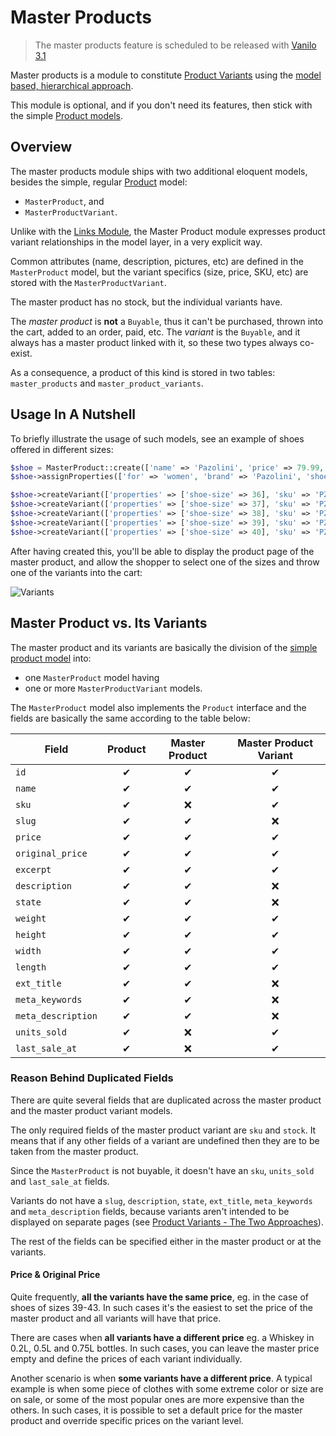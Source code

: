 # Master Products

> The master products feature is scheduled to be released with [Vanilo 3.1](roadmap.md)

Master products is a module to constitute [Product Variants](product-variants.md) using
the [model based, hierarchical approach](product-variants.md#the_two_approaches).

This module is optional, and if you don't need its features, then stick with
the simple [Product models](products.md).

## Overview

The master products module ships with two additional eloquent models,
besides the simple, regular [Product](products.md) model:

- `MasterProduct`, and
- `MasterProductVariant`.

Unlike with the [Links Module](links.md), the Master Product module expresses
product variant relationships in the model layer, in a very explicit way.

Common attributes (name, description, pictures, etc) are defined in the
`MasterProduct` model, but the variant specifics (size, price, SKU, etc)
are stored with the `MasterProductVariant`.

The master product has no stock, but the individual variants have.

The _master product_ is **not** a `Buyable`, thus it can't be purchased, thrown into the
cart, added to an order, paid, etc. The _variant_ is the `Buyable`, and it always
has a master product linked with it, so these two types always co-exist.

As a consequence, a product of this kind is stored in two tables: `master_products` and `master_product_variants`.

## Usage In A Nutshell

To briefly illustrate the usage of such models, see an example of shoes offered in different sizes:

```php
$shoe = MasterProduct::create(['name' => 'Pazolini', 'price' => 79.99, 'excerpt' => 'Slip-on shoes with Sparkles']);
$shoe->assignProperties(['for' => 'women', 'brand' => 'Pazolini', 'shoe-type' => 'Loafers'])

$shoe->createVariant(['properties' => ['shoe-size' => 36], 'sku' => 'PZLBL-037', 'stock' => 0])
$shoe->createVariant(['properties' => ['shoe-size' => 37], 'sku' => 'PZLBL-037', 'stock' => 1])
$shoe->createVariant(['properties' => ['shoe-size' => 38], 'sku' => 'PZLBL-038', 'stock' => 0])
$shoe->createVariant(['properties' => ['shoe-size' => 39], 'sku' => 'PZLBL-039', 'stock' => 0])
$shoe->createVariant(['properties' => ['shoe-size' => 40], 'sku' => 'PZLBL-050', 'stock' => 2])
```

After having created this, you'll be able to display the product page of the master product,
and allow the shopper to select one of the sizes and throw one of the variants into the cart:

![Variants](img/_variant_model.png)

## Master Product vs. Its Variants

The master product and its variants are basically the division of the
[simple product model](products.md) into:

- one `MasterProduct` model having
- one or more `MasterProductVariant` models.

The `MasterProduct` model also implements the `Product` interface and
the fields are basically the same according to the table below:

| Field              | Product | Master Product | Master Product Variant |
|--------------------|:-------:|:--------------:|:----------------------:|
| `id`               |    ✔    |       ✔        |           ✔            |
| `name`             |    ✔    |       ✔        |           ✔            |
| `sku`              |    ✔    |       ❌        |           ✔            |
| `slug`             |    ✔    |       ✔        |           ❌            |
| `price`            |    ✔    |       ✔        |           ✔            |
| `original_price`   |    ✔    |       ✔        |           ✔            |
| `excerpt`          |    ✔    |       ✔        |           ✔            |
| `description`      |    ✔    |       ✔        |           ❌            |
| `state`            |    ✔    |       ✔        |           ❌            |
| `weight`           |    ✔    |       ✔        |           ✔            |
| `height`           |    ✔    |       ✔        |           ✔            |
| `width`            |    ✔    |       ✔        |           ✔            |
| `length`           |    ✔    |       ✔        |           ✔            |
| `ext_title`        |    ✔    |       ✔        |           ❌            |
| `meta_keywords`    |    ✔    |       ✔        |           ❌            |
| `meta_description` |    ✔    |       ✔        |           ❌            |
| `units_sold`       |    ✔    |       ❌        |           ✔            |
| `last_sale_at`     |    ✔    |       ❌        |           ✔            |

### Reason Behind Duplicated Fields

There are quite several fields that are duplicated across the master product
and the master product variant models.

The only required fields of the master product variant are `sku` and `stock`.
It means that if any other fields of a variant are undefined then they are to
be taken from the master product.

Since the `MasterProduct` is not buyable, it doesn't have an `sku`,
`units_sold` and `last_sale_at` fields.

Variants do not have a `slug`, `description`, `state`, `ext_title`,
`meta_keywords` and `meta_description` fields, because variants aren't
intended to be displayed on separate pages
(see [Product Variants - The Two Approaches](product-variants#the-two-approaches)).

The rest of the fields can be specified either in the master product or at
the variants.

#### Price & Original Price

Quite frequently, **all the variants have the same price**, eg. in the case of
shoes of sizes 39-43. In such cases it's the easiest to set the price of the
master product and all variants will have that price.

There are cases when **all variants have a different price** eg. a Whiskey in 0.2L,
0.5L and 0.75L bottles. In such cases, you can leave the master price empty and
define the prices of each variant individually.

Another scenario is when **some variants have a different price**.
A typical example is when some piece of clothes with some extreme color
or size are on sale, or some of the most popular ones are more expensive
than the others. In such cases, it is possible to set a default price for
the master product and override specific prices on the variant level.
